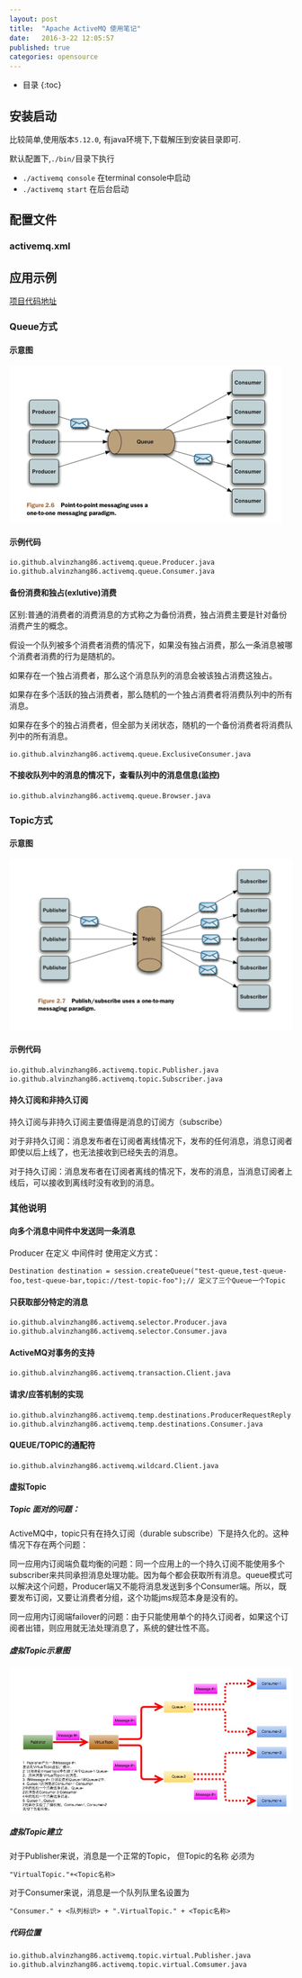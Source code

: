 ```yaml
---
layout: post
title:  "Apache ActiveMQ 使用笔记"
date:   2016-3-22 12:05:57
published: true
categories: opensource
---
```



* 目录
{:toc}

## 安装启动


比较简单,使用版本`5.12.0`, 有java环境下,下载解压到安装目录即可.

默认配置下,`./bin/`目录下执行 

* `./activemq console` 在terminal console中启动
* `./activemq start` 在后台启动

## 配置文件

### activemq.xml

## 应用示例

[项目代码地址](https://github.com/AlvinZhang86/activemq_demo)

### Queue方式

#### 示意图

![queue:一对一的发送方式](https://raw.githubusercontent.com/AlvinZhang86/image_web/master/activemq/queue.png)

#### 示例代码

    io.github.alvinzhang86.activemq.queue.Producer.java
    io.github.alvinzhang86.activemq.queue.Consumer.java

#### 备份消费和独占(exlutive)消费

区别:普通的消费者的消费消息的方式称之为备份消费，独占消费主要是针对备份消费产生的概念。

假设一个队列被多个消费者消费的情况下，如果没有独占消费，那么一条消息被哪个消费者消费的行为是随机的。

如果存在一个独占消费者，那么这个消息队列的消息会被该独占消费这独占。

如果存在多个活跃的独占消费者，那么随机的一个独占消费者将消费队列中的所有消息。

如果存在多个的独占消费者，但全部为关闭状态，随机的一个备份消费者将消费队列中的所有消息。

    io.github.alvinzhang86.activemq.queue.ExclusiveConsumer.java


#### 不接收队列中的消息的情况下，查看队列中的消息信息(监控)

    io.github.alvinzhang86.activemq.queue.Browser.java

### Topic方式

#### 示意图

![topic:一对多的发送方式](https://raw.githubusercontent.com/AlvinZhang86/image_web/master/activemq/topic.png)

#### 示例代码

    io.github.alvinzhang86.activemq.topic.Publisher.java
    io.github.alvinzhang86.activemq.topic.Subscriber.java

#### 持久订阅和非持久订阅

持久订阅与非持久订阅主要值得是消息的订阅方（subscribe）

对于非持久订阅：消息发布者在订阅者离线情况下，发布的任何消息，消息订阅者即使以后上线了，也无法接收到已经失去的消息。

对于持久订阅：消息发布者在订阅者离线的情况下，发布的消息，当消息订阅者上线后，可以接收到离线时没有收到的消息。

### 其他说明

#### 向多个消息中间件中发送同一条消息

Producer 在定义 中间件时 使用定义方式：

    Destination destination = session.createQueue("test-queue,test-queue-foo,test-queue-bar,topic://test-topic-foo");// 定义了三个Queue一个Topic


#### 只获取部分特定的消息

    io.github.alvinzhang86.activemq.selector.Producer.java
    io.github.alvinzhang86.activemq.selector.Consumer.java

#### ActiveMQ对事务的支持

    io.github.alvinzhang86.activemq.transaction.Client.java

#### 请求/应答机制的实现

    io.github.alvinzhang86.activemq.temp.destinations.ProducerRequestReply.java
    io.github.alvinzhang86.activemq.temp.destinations.Consumer.java

#### QUEUE/TOPIC的通配符

    io.github.alvinzhang86.activemq.wildcard.Client.java

#### 虚拟Topic

##### Topic 面对的问题：

ActiveMQ中，topic只有在持久订阅（durable subscribe）下是持久化的。这种情况下存在两个问题：

同一应用内订阅端负载均衡的问题：同一个应用上的一个持久订阅不能使用多个subscriber来共同承担消息处理功能。因为每个都会获取所有消息。queue模式可以解决这个问题，Producer端又不能将消息发送到多个Consumer端。所以，既要发布订阅，又要让消费者分组，这个功能jms规范本身是没有的。

同一应用内订阅端failover的问题：由于只能使用单个的持久订阅者，如果这个订阅者出错，则应用就无法处理消息了，系统的健壮性不高。

##### 虚拟Topic示意图

![虚拟Topic](https://raw.githubusercontent.com/AlvinZhang86/image_web/master/activemq/ActiveMQ-VirtualTopic.jpg)


##### 虚拟Topic建立

对于Publisher来说，消息是一个正常的Topic， 但Topic的名称 必须为

    "VirtualTopic."+<Topic名称>

对于Consumer来说，消息是一个队列队里名设置为

    "Consumer." + <队列标识> + ".VirtualTopic." + <Topic名称>

##### 代码位置

    io.github.alvinzhang86.activemq.topic.virtual.Publisher.java
    io.github.alvinzhang86.activemq.topic.virtual.Comsumer.java
